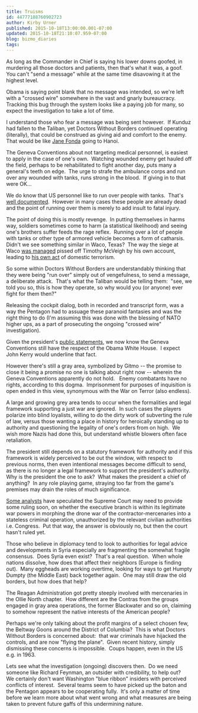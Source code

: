 ```yaml
---
title: Truisms
id: 44777188760902723
author: Kirby Urner
published: 2015-10-18T13:00:00.001-07:00
updated: 2015-10-18T21:10:07.959-07:00
blog: bizmo_diaries
tags: 
---
```


As long as the Commander in Chief is saying his lower downs goofed, in murdering all those doctors and patients, then that's what it was, a goof.  You can't "send a message" while at the same time disavowing it at the highest level.

Obama is saying point blank that no message was intended, so we're left with a "crossed wire" somewhere in the vast and gnarly bureaucracy.  Tracking this bug through the system looks like a paying job for many, so expect the investigation to take a lot of time.

I understand those who fear a message was being sent however.  If Kunduz had fallen to the Taliban, yet Doctors Without Borders continued operating (literally), that could be construed as giving aid and comfort to the enemy.  That would be like [Jane Fonda](http://mybizmo.blogspot.com/2005/10/hotel-oregon.html) going to Hanoi.

The Geneva Conventions about not targeting medical personnel, is easiest to apply in the case of one's own.  Watching wounded enemy get hauled off the field, perhaps to be rehabilitated to fight another day, puts many a general's teeth on edge.  The urge to strafe the ambulance corps and run over any wounded with tanks, runs strong in the blood.  If giving in to that were OK...

We do know that US personnel like to run over people with tanks.  That's [well documented](http://www.informationclearinghouse.info/article7413.htm).  However in many cases these people are already dead and the point of running over them is merely to add insult to fatal injury.

The point of doing this is mostly revenge.  In putting themselves in harms way, soldiers sometimes come to harm (a statistical likelihood) and seeing one's brothers suffer feeds the rage reflex.  Running over a lot of people with tanks or other type of armored vehicle becomes a form of catharsis.  Didn't we see something similar in Waco, Texas?  The way the siege at Waco [was managed](http://www.nytimes.com/1997/06/13/movies/indicting-the-feds-for-the-siege-at-waco.html) pissed off Timothy McVeigh by his own account, leading to [his own act](https://en.wikipedia.org/wiki/Oklahoma_City_bombing) of domestic terrorism.

So some within Doctors Without Borders are understandably thinking that they were being "run over" simply out of vengefulness, to send a message, a deliberate attack.  That's what the Taliban would be telling them:  "see, we told you so, this is how they operate, so why would you (or anyone) ever fight for them then?" 

Releasing the cockpit dialog, both in recorded and transcript form, was a way the Pentagon had to assuage these paranoid fantasies and was the right thing to do (I'm assuming this was done with the blessing of NATO higher ups, as a part of prosecuting the ongoing "crossed wire" investigation).

Given the president's [public statements](http://controlroom.blogspot.com/2015/10/men-without-honor.html), we now know the Geneva Conventions still have the respect of the Obama White House.  I expect John Kerry would underline that fact.

However there's still a gray area, symbolized by Gitmo -- the promise to close it being a promise no one is talking about right now -- wherein the Geneva Conventions apparently do not hold.   Enemy combatants have no rights, according to this dogma.  Imprisonment for purposes of inquisition is open ended in this view, synonymous with the War on Terror (also endless).

A large and growing grey area tends to occur when the formalities and legal framework supporting a just war are ignored.  In such cases the players polarize into blind loyalists, willing to do the dirty work of subverting the rule of law, versus those wanting a place in history for heroically standing up to authority and questioning the legality of one's orders from on high.  We wish more Nazis had done this, but understand whistle blowers often face retaliation.

The president still depends on a statutory framework for authority and if this framework is widely perceived to be out the window, with respect to previous norms, then even intentional messages become difficult to send, as there is no longer a legal framework to support the president's authority.  Why is the president the one to ask?  What makes the president a chief of anything?  In any role playing game, straying too far from the game's premises may drain the roles of much significance.

[Some analysts](http://www.theatlantic.com/politics/archive/2015/08/supreme-court-and-isis/402155/) have speculated the Supreme Court may need to provide some ruling soon, on whether the executive branch is within its legitimate war powers in morphing the drone war of the contractor-mercenaries into a stateless criminal operation, unauthorized by the relevant civilian authorities i.e. Congress.  Put that way, the answer is obviously no, but then the court hasn't ruled yet.

Those who believe in diplomacy tend to look to authorities for legal advice and developments in Syria especially are fragmenting the somewhat fragile consensus.  Does Syria even exist?  That's a real question.  When whole nations dissolve, how does that affect their neighbors (Europe is finding out).  Many eggheads are working overtime, looking for ways to get Humpty Dumpty (the Middle East) back together again.  One may still draw the old borders, but how does that help?

The Reagan Administration got pretty steeply involved with mercenaries in the Ollie North chapter.  How different are the Contras from the groups engaged in gray area operations, the former Blackwater and so on, claiming to somehow represent the native interests of the American people?

Perhaps we're only talking about the profit margins of a select chosen few, the Beltway Goons around the District of Columbia?  This is what Doctors Without Borders is concerned about:  that war criminals have hijacked the controls, and are now "flying the plane".  Given recent history, simply dismissing these concerns is impossible.  Coups happen, even in the US e.g. in 1963.

Lets see what the investigation (ongoing) discovers then.  Do we need someone like Richard Feynman, an outsider with credibility, to help out?   We certainly don't want Washington "blue ribbon" insiders with perceived conflicts of interest.  Several teams seem to have picked up the baton and the Pentagon appears to be cooperating fully.  It's only a matter of time before we learn more about what went wrong and what measures are being taken to prevent future gaffs of this undermining nature.